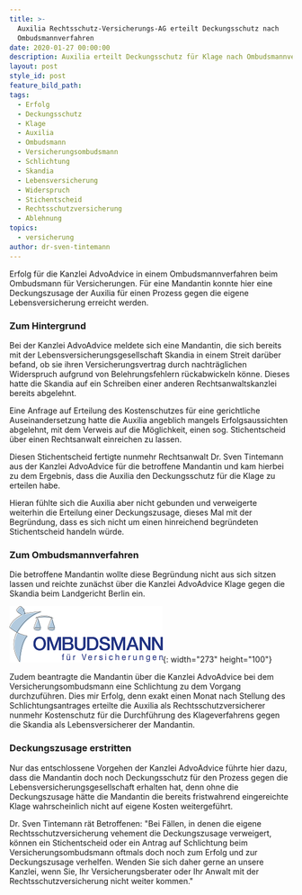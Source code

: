 ```yaml
---
title: >-
  Auxilia Rechtsschutz-Versicherungs-AG erteilt Deckungsschutz nach
  Ombudsmannverfahren
date: 2020-01-27 00:00:00
description: Auxilia erteilt Deckungsschutz für Klage nach Ombudsmannverfahren
layout: post
style_id: post
feature_bild_path:
tags:
  - Erfolg
  - Deckungsschutz
  - Klage
  - Auxilia
  - Ombudsmann
  - Versicherungsombudsmann
  - Schlichtung
  - Skandia
  - Lebensversicherung
  - Widerspruch
  - Stichentscheid
  - Rechtsschutzversicherung
  - Ablehnung
topics:
  - versicherung
author: dr-sven-tintemann
---
```


Erfolg f&uuml;r die Kanzlei AdvoAdvice in einem Ombudsmannverfahren beim Ombudsmann f&uuml;r Versicherungen. F&uuml;r eine Mandantin konnte hier eine Deckungszusage der Auxilia f&uuml;r einen Prozess gegen die eigene Lebensversicherung erreicht werden.&nbsp;

### Zum Hintergrund

Bei der Kanzlei AdvoAdvice meldete sich eine Mandantin, die sich bereits mit der Lebensversicherungsgesellschaft Skandia in einem Streit dar&uuml;ber befand, ob sie ihren Versicherungsvertrag durch nachtr&auml;glichen Widerspruch aufgrund von Belehrungsfehlern r&uuml;ckabwickeln könne. Dieses hatte die Skandia auf ein Schreiben einer anderen Rechtsanwaltskanzlei bereits abgelehnt.&nbsp;

Eine Anfrage auf Erteilung des Kostenschutzes f&uuml;r eine gerichtliche Auseinandersetzung hatte die Auxilia angeblich mangels Erfolgsaussichten abgelehnt, mit dem Verweis auf die Möglichkeit, einen sog. Stichentscheid &uuml;ber einen Rechtsanwalt einreichen zu lassen.&nbsp;

Diesen Stichentscheid fertigte nunmehr Rechtsanwalt Dr. Sven Tintemann aus der Kanzlei AdvoAdvice f&uuml;r die betroffene Mandantin und kam hierbei zu dem Ergebnis, dass die Auxilia den Deckungsschutz f&uuml;r die Klage zu erteilen habe.&nbsp;

Hieran f&uuml;hlte sich die Auxilia aber nicht gebunden und verweigerte weiterhin die Erteilung einer Deckungszusage, dieses Mal mit der Begr&uuml;ndung, dass es sich nicht um einen hinreichend begr&uuml;ndeten Stichentscheid handeln w&uuml;rde.&nbsp;

### Zum Ombudsmannverfahren

Die betroffene Mandantin wollte diese Begr&uuml;ndung nicht aus sich sitzen lassen und reichte zun&auml;chst &uuml;ber die Kanzlei AdvoAdvice Klage gegen die Skandia beim Landgericht Berlin ein.&nbsp;

![](/uploads/ombudsmann.png){: width="273" height="100"}

Zudem beantragte die Mandantin &uuml;ber die Kanzlei AdvoAdvice bei dem Versicherungsombudsmann eine Schlichtung zu dem Vorgang durchzuf&uuml;hren. Dies mir Erfolg, denn exakt einen Monat nach Stellung des Schlichtungsantrages erteilte die Auxilia als Rechtsschutzversicherer nunmehr Kostenschutz f&uuml;r die Durchf&uuml;hrung des Klageverfahrens gegen die Skandia als Lebensversicherer der Mandantin.&nbsp;

### Deckungszusage erstritten

Nur das entschlossene Vorgehen der Kanzlei AdvoAdvice f&uuml;hrte hier dazu, dass die Mandantin doch noch Deckungsschutz f&uuml;r den Prozess gegen die Lebensversicherungsgesellschaft erhalten hat, denn ohne die Deckungszusage h&auml;tte die Mandantin die bereits fristwahrend eingereichte Klage wahrscheinlich nicht auf eigene Kosten weitergef&uuml;hrt.&nbsp;

Dr. Sven Tintemann r&auml;t Betroffenen: "Bei F&auml;llen, in denen die eigene Rechtsschutzversicherung vehement die Deckungszusage verweigert, können ein Stichentscheid oder ein Antrag auf Schlichtung beim Versicherungsombudsmann oftmals doch noch zum Erfolg und zur Deckungszusage verhelfen. Wenden Sie sich daher gerne an unsere Kanzlei, wenn Sie, Ihr Versicherungsberater oder Ihr Anwalt mit der Rechtsschutzversicherung nicht weiter kommen."

&nbsp;

&nbsp;

&nbsp;